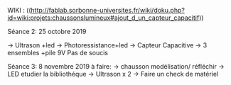 WIKI : ((http://fablab.sorbonne-universites.fr/wiki/doku.php?id=wiki:projets:chaussonslumineux#ajout_d_un_capteur_capacitif))

Séance 2: 25 octobre 2019

-> Ultrason +led
-> Photoressistance+led
-> Capteur Capacitive
-> 3 ensembles +pile 9V
Pas de soucis

Séance 3: 8 novembre 2019
à faire:
-> chausson modélisation/ réfléchir
-> LED etudier la bibliothéque 
-> Ultrason x 2
-> Faire un check de matériel


